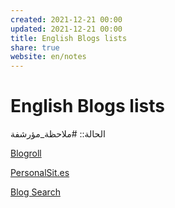 ```yaml
---  
created: 2021-12-21 00:00  
updated: 2021-12-21 00:00  
title: English Blogs lists  
share: true  
website: en/notes  
---  
```

  
# English Blogs lists  
  
الحالة:: #ملاحظة_مؤرشفة  
  
[Blogroll](https://kevq.uk/blogroll/)  
  
[PersonalSit.es](https://personalsit.es/)  
  
[Blog Search](https://blogsurf.io/)  
